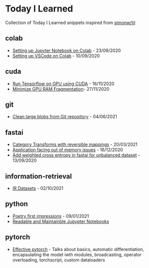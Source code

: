 # Today I Learned

Collection of Today I Learned snippets inspired from [simonw/til](https://github.com/simonw/til)

## colab

- [Setting up Jupyter Notebook on Colab](https://github.com/manisnesan/til/blob/master/colab/setting-up-jupyter-on-colab.md) - 23/09/2020
- [Setting up VSCode on Colab](https://github.com/manisnesan/til/blob/master/colab/setting-up-vscode-on-colab-kaggle.md) - 10/09/2020

## cuda 

- [Run Tensorflow on GPU using CUDA](https://github.com/manisnesan/til/blob/master/cuda/tensorflow-on-gpu.md#run-tensorflow-on-gpu-using-nvidia-cuda) - 16/11/2020
- [Minimize GPU RAM Fragmentation](https://github.com/manisnesan/til/blob/master/cuda/minimize-gpu-ram-fragmentation.md)- 27/11/2020

## git

- [Clean large blobs from Git repository](https://github.com/manisnesan/til/blob/master/git/clean-large-blobs-from-git-repo.md) - 04/06/2021

## fastai

- [Category Transforms with reversible mappings](https://github.com/manisnesan/til/blob/master/fastai/category-map-transforms.md) - 20/03/2021
- [Application facing out of memory issues](https://github.com/manisnesan/til/blob/master/fastai/oom-in-application.md) - 16/12/2020
- [Add weighted cross entropy in fastai for unbalanced dataset](https://github.com/manisnesan/til/blob/master/fastai/add-weighted-loss-function-to-fastai-learner.md) - 13/09/2020

## information-retrieval

- [IR Datasets](https://github.com/manisnesan/til/blob/master/ir/information-retrieval-datasets.md) - 02/10/2021

## python

- [Poetry first impressions](https://manisnesan.github.io/chrestotes/python/reproducibility/2021/01/09/poetry-first-impressions.html#key-requirements) - 09/01/2021
- [Readable and Maintainble Jupypter Notebooks](https://github.com/manisnesan/til/blob/master/python/readable-and-maintainable-jupyter-notebooks.md)


## pytorch

- [Effective pytorch](https://github.com/vahidk/EffectivePyTorch) - Talks about basics, automatic differentiation, encapsulating the model iwth modules, broadcasting, operator overloading, torchscript, custom dataloaders 
